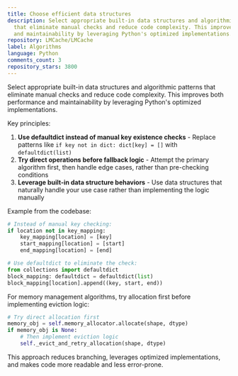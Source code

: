 ```yaml
---
title: Choose efficient data structures
description: Select appropriate built-in data structures and algorithmic patterns
  that eliminate manual checks and reduce code complexity. This improves both performance
  and maintainability by leveraging Python's optimized implementations.
repository: LMCache/LMCache
label: Algorithms
language: Python
comments_count: 3
repository_stars: 3800
---
```


Select appropriate built-in data structures and algorithmic patterns that eliminate manual checks and reduce code complexity. This improves both performance and maintainability by leveraging Python's optimized implementations.

Key principles:
1. **Use defaultdict instead of manual key existence checks** - Replace patterns like `if key not in dict: dict[key] = []` with `defaultdict(list)`
2. **Try direct operations before fallback logic** - Attempt the primary algorithm first, then handle edge cases, rather than pre-checking conditions
3. **Leverage built-in data structure behaviors** - Use data structures that naturally handle your use case rather than implementing the logic manually

Example from the codebase:
```python
# Instead of manual key checking:
if location not in key_mapping:
    key_mapping[location] = [key]
    start_mapping[location] = [start] 
    end_mapping[location] = [end]

# Use defaultdict to eliminate the check:
from collections import defaultdict
block_mapping: defaultdict = defaultdict(list)
block_mapping[location].append((key, start, end))
```

For memory management algorithms, try allocation first before implementing eviction logic:
```python
# Try direct allocation first
memory_obj = self.memory_allocator.allocate(shape, dtype)
if memory_obj is None:
    # Then implement eviction logic
    self._evict_and_retry_allocation(shape, dtype)
```

This approach reduces branching, leverages optimized implementations, and makes code more readable and less error-prone.